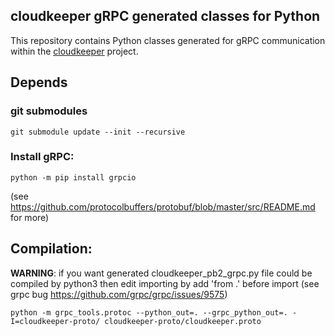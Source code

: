 ## cloudkeeper gRPC generated classes for Python

This repository contains Python classes generated for gRPC communication within the [cloudkeeper](https://github.com/the-cloudkeeper-project/cloudkeeper) project.

## Depends
### git submodules
```
git submodule update --init --recursive
```

### Install gRPC:
```
python -m pip install grpcio
```

(see https://github.com/protocolbuffers/protobuf/blob/master/src/README.md for more)

## Compilation:
**WARNING**: if you want generated cloudkeeper_pb2_grpc.py file could be compiled by python3 then edit importing by add 'from .' before import (see grpc bug  https://github.com/grpc/grpc/issues/9575)
```
python -m grpc_tools.protoc --python_out=. --grpc_python_out=. -I=cloudkeeper-proto/ cloudkeeper-proto/cloudkeeper.proto
```
